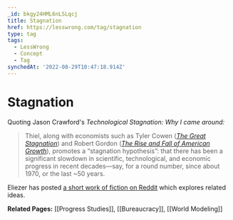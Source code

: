 ```yaml
---
_id: bkgy24HML6nLSLqcj
title: Stagnation
href: https://lesswrong.com/tag/stagnation
type: tag
tags:
  - LessWrong
  - Concept
  - Tag
synchedAt: '2022-08-29T10:47:18.914Z'
---
```

# Stagnation

Quoting Jason Crawford's *Technological Stagnation: Why I came around:*

> Thiel, along with economists such as Tyler Cowen ([*The Great Stagnation*](https://www.amazon.com/dp/B004H0M8QS?tag=jasocraw-20)) and Robert Gordon ([*The Rise and Fall of American Growth*](https://rootsofprogress.org/summary-the-rise-and-fall-of-american-growth)), promotes a “stagnation hypothesis”: that there has been a significant slowdown in scientific, technological, and economic progress in recent decades—say, for a round number, since about 1970, or the last ~50 years.

Eliezer has posted [a short work of fiction on Reddit](https://www.reddit.com/r/WritingPrompts/comments/3xgqj6/wp_write_a_dystopian_vision_of_the_future_from/cy4zyfd/) which explores related ideas.

**Related Pages:** [[Progress Studies]], [[Bureaucracy]], [[World Modeling]]